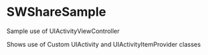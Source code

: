# SWShareSample
Sample use of UIActivityViewController

Shows use of Custom UIActivity and UIActivityItemProvider classes

